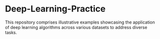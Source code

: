 # Deep-Learning-Practice
This repository comprises illustrative examples showcasing the application of deep learning algorithms across various datasets to address diverse tasks.
